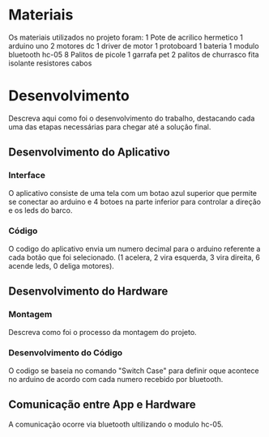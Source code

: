 
# Materiais

Os materiais utilizados no projeto foram:
1 Pote de acrilico hermetico
1 arduino uno
2 motores dc
1 driver de motor
1 protoboard
1 bateria
1 modulo bluetooth hc-05
8 Palitos de picole
1 garrafa pet
2 palitos de churrasco
fita isolante
resistores
cabos

# Desenvolvimento

Descreva aqui como foi o desenvolvimento do trabalho, destacando cada uma das etapas necessárias para chegar até a solução final.

## Desenvolvimento do Aplicativo

### Interface

O aplicativo consiste de uma tela com um botao azul superior que permite se conectar ao arduino e 4 botoes na parte inferior para controlar a direção e os leds do barco.

### Código

O codigo do aplicativo envia um numero decimal para o arduino referente a cada botão que foi selecionado. (1 acelera, 2 vira esquerda, 3 vira direita, 6 acende leds, 0 deliga motores).

## Desenvolvimento do Hardware

### Montagem

Descreva como foi o processo da montagem do projeto.

### Desenvolvimento do Código

O codigo se baseia no comando "Switch Case" para definir oque acontece no arduino de acordo com cada numero recebido por bluetooth.

## Comunicação entre App e Hardware

A comunicação ocorre via bluetooth ultilizando o modulo hc-05.
